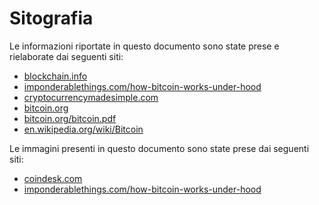 # Sitografia

Le informazioni riportate in questo documento sono state prese e rielaborate dai seguenti siti:

- [blockchain.info](blockchain.info)
- [imponderablethings.com/how-bitcoin-works-under-hood](www.imponderablethings.com/2013/07/how-bitcoin-works-under-hood.html)
- [cryptocurrencymadesimple.com](cryptocurrencymadesimple.com)
- [bitcoin.org](bitcoin.org)
- [bitcoin.org/bitcoin.pdf](https://bitcoin.org/bitcoin.pdf)
- [en.wikipedia.org/wiki/Bitcoin](en.wikipedia.org/wiki/Bitcoin)


Le immagini presenti in questo documento sono state prese dai seguenti siti:

- [coindesk.com](coindesk.com)
- [imponderablethings.com/how-bitcoin-works-under-hood](www.imponderablethings.com/2013/07/how-bitcoin-works-under-hood.html)
